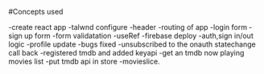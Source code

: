 #Concepts used

-create react app
-talwnd configure
-header
-routing of app
-login form
-sign up form
-form validatation
-useRef
-firebase deploy
-auth,sign in/out logic
-profile update
-bugs fixed
-unsubscribed to the onauth statechange call back
-registered tmdb and added keyapi
-get an tmdb now playing movies list
-put tmdb api in store -movieslice.
